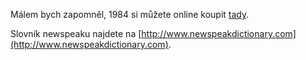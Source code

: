 <!-- dcterms:identifier = riderweblog#7 -->
<!-- dcterms:title = 1984 online -->
<!-- np9:categoryId = 2 -->
<!-- x4w:category = Lidé a jiná zvěř -->
<!-- np9:authorId = 1 -->
<!-- np9:authorEmail = michal.valasek@altairis.cz -->
<!-- dcterms:creator = Michal Altair Valášek -->
<!-- dcterms:created = 2003-02-06T23:41:36+01:00 -->
<!-- dcterms:dateAccepted = 2003-02-06T23:41:36+01:00 -->

Málem bych zapomněl, 1984 si můžete online koupit [tady](http://www.levneknihy.cz/DetailZbozi.aspx?z=17316).

Slovník newspeaku najdete na [http://www.newspeakdictionary.com](http://www.newspeakdictionary.com).